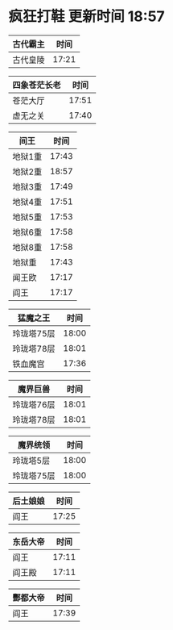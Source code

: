 # 疯狂打鞋 更新时间 18:57

| 古代霸主   | 时间    |
|--------|-------|
| 古代皇陵 | 17:21 |

| 四象苍茫长老   | 时间    |
|--------|-------|
| 苍茫大厅 | 17:51 |
| 虚无之关 | 17:40 |

| 间王   | 时间    |
|--------|-------|
| 地狱1重 | 17:43 |
| 地狱2重 | 18:57 |
| 地狱3重 | 17:49 |
| 地狱4重 | 17:51 |
| 地狱5重 | 17:53 |
| 地狱6重 | 17:58 |
| 地狱8重 | 17:58 |
| 地狱重 | 17:43 |
| 闻王欧 | 17:17 |
| 阎王 | 17:17 |

| 猛魔之王   | 时间    |
|--------|-------|
| 玲珑塔75层 | 18:00 |
| 玲珑塔78层 | 18:01 |
| 铁血魔宫 | 17:36 |

| 魔界巨兽   | 时间    |
|--------|-------|
| 玲珑塔76层 | 18:01 |
| 玲珑塔78层 | 18:01 |

| 魔界统领   | 时间    |
|--------|-------|
| 玲珑塔5层 | 18:00 |
| 玲珑塔75层 | 18:00 |

| 后土娘娘   | 时间    |
|--------|-------|
| 阎王 | 17:25 |

| 东岳大帝   | 时间    |
|--------|-------|
| 阎王 | 17:11 |
| 阎王殿 | 17:11 |

| 酆都大帝   | 时间    |
|--------|-------|
| 阎王 | 17:39 |